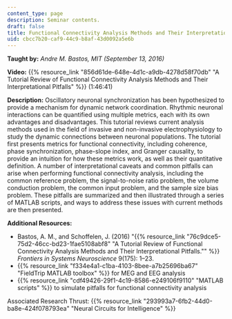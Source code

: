 ```yaml
---
content_type: page
description: Seminar contents.
draft: false
title: Functional Connectivity Analysis Methods and Their Interpretational Pitfalls
uid: cbcc7b20-caf9-44c9-b8af-43d0092a5e6b
---
```

**Taught by:** *Andre M. Bastos, MIT (September 13, 2016)*

**Video:** {{% resource_link "856d61de-648e-4d1c-a9db-4278d58f70db" "A Tutorial Review of Functional Connectivity Analysis Methods and Their Interpretational Pitfalls" %}} (1:46:41)

**Description:** Oscillatory neuronal synchronization has been hypothesized to provide a mechanism for dynamic network coordination. Rhythmic neuronal interactions can be quantified using multiple metrics, each with its own advantages and disadvantages. This tutorial reviews current analysis methods used in the field of invasive and non-invasive electrophysiology to study the dynamic connections between neuronal populations. The tutorial first presents metrics for functional connectivity, including coherence, phase synchronization, phase-slope index, and Granger causality, to provide an intuition for how these metrics work, as well as their quantitative definition. A number of interpretational caveats and common pitfalls can arise when performing functional connectivity analysis, including the common reference problem, the signal-to-noise ratio problem, the volume conduction problem, the common input problem, and the sample size bias problem. These pitfalls are summarized and then illustrated through a series of MATLAB scripts, and ways to address these issues with current methods are then presented.

**Additional Resources:**

- Bastos, A. M., and Schoffelen, J. (2016) "{{% resource_link "76c9dce5-75d2-46cc-bd23-1fae5108abf8" "A Tutorial Review of Functional Connectivity Analysis Methods and Their Interpretational Pitfalls.\"" %}} *Frontiers in Systems Neuroscience* 9(175): 1–23.
- {{% resource_link "f334e4a1-c1ba-4103-8bee-a7b25696ba67" "FieldTrip MATLAB toolbox" %}} for MEG and EEG analysis
- {{% resource_link "cdf49426-29f1-4c19-8586-e249106f9110" "MATLAB scripts" %}} to simulate pitfalls for functional connectivity analysis

Associated Research Thrust: {{% resource_link "293993a7-6fb2-44d0-ba8e-424f078793ea" "Neural Circuits for Intelligence" %}}